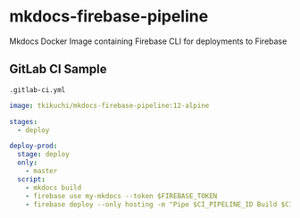 # mkdocs-firebase-pipeline
Mkdocs Docker Image containing Firebase CLI for deployments to Firebase

## GitLab CI Sample

`.gitlab-ci.yml`

```yaml
image: tkikuchi/mkdocs-firebase-pipeline:12-alpine

stages:
  - deploy

deploy-prod:
  stage: deploy
  only:
    - master
  script:
    - mkdocs build
    - firebase use my-mkdocs --token $FIREBASE_TOKEN
    - firebase deploy --only hosting -m "Pipe $CI_PIPELINE_ID Build $CI_BUILD_ID" --token $FIREBASE_TOKEN
```
